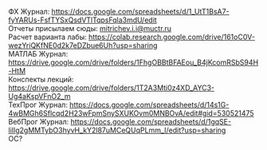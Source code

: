 ФХ      Журнал: https://docs.google.com/spreadsheets/d/1_UtT1BsA7-fyYARUs-FsfTYSxQsdVTlTqpsFqla3mdU/edit    
        Отчеты присылаем сюды: mitrichev.i.i@muctr.ru    
        Расчет варианта лабы: https://colab.research.google.com/drive/161oC0V-wezYriQKfNE0d2k7eDZbue6Uh?usp=sharing    
МАТЛАБ  Журнал: https://drive.google.com/drive/folders/1FhgOBBtBFAEou_B4jKcomRSbS94H-HtM    
        Конспекты лекций: https://drive.google.com/drive/folders/1T2A3Mti0z4XD_AYC3-Ug4aKspVFnO2_m    
ТехПрог Журнал: https://docs.google.com/spreadsheets/d/14s1G-4wBMGh6Sflcqd2H23wFpmSnySXUKOvm0MNBOvA/edit#gid=530521475    
ВебПрог Журнал: https://docs.google.com/spreadsheets/d/1gqSE-liIlg2gMMTybO3hyvH_kY2l87uMCeQUqPLmm_I/edit?usp=sharing    
ОС?    